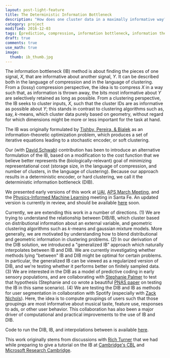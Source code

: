 ```yaml
---
layout: post-light-feature
title: The Deterministic Information Bottleneck
description: "How does one cluster data in a maximally informative way?"
category: project
modified: 2016-12-03
tags: [prediction, compression, information bottleneck, information theory, machine learning, memory, learning, projects]
draft: true
comments: true
use_math: true
image:
  thumb: ib_thumb.jpg
---
```

The information bottleneck (IB) method is about finding the pieces of one signal, $X$, that are informative about another signal, $Y$. It can be described both in the language of compression and in the language of clustering. From a (lossy) compression perspective, the idea is to compress $X$ in a way such that, as information is thrown away, the bits most informative about $Y$ are selectively retained as long as possible. From a clustering perspective, the IB seeks to cluster inputs, $X$, such that the cluster IDs are as informative as possible about $Y$; this stands in contrast to clustering algorithms such as, say, $k$-means, which cluster data purely based on geometry, without regard for which dimensions might be more or less important for the task at hand.

The IB was originally formulated by [Tishby, Pereira, & Bialek](http://www.cs.huji.ac.il/labs/learning/Papers/allerton.pdf) as an information-theoretic optimization problem, which produces a set of iterative equations leading to a stochastic encoder, or soft clustering. 

Our (with [David Schwab](http://www.physics.northwestern.edu/people/faculty/core-faculty/david-schwab.html)) contribution has been to introduce an alternative formulation of the IB, based on a modification to the cost function that we believe better represents the (biologically-relevant) goal of minimizing representational cost (storage size, in the language of compression, and number of clusters, in the language of clustering). Because our approach results in a deterministic encoder, or hard clustering, we call it the deterministic information bottleneck (DIB).

We presented early versions of this work at [UAI](http://auai.org/uai2016/proceedings/papers/319.pdf), [APS March Meeting](http://meetings.aps.org/Meeting/MAR16/Session/V39.8), and the [Physics-Informed Machine Learning](http://www.cvent.com/events/physics-informed-machine-learning/custom-17-7cd2f46ebc144bdeb6e5f4106887ea04.aspx) meeting in Santa Fe. An updated version is currently in review, and should be available [here](https://arxiv.org/abs/1604.00268) soon.

Currently, we are extending this work in a number of directions. (1) We are trying to understand the relationship between DIB/IB, which cluster based on distributional information about an external variable, and geometric clustering algorithms such as $k$-means and gaussian mixture models. More generally, we are motivated by understanding how to blend distributional and geometric information in clustering problems. (2) In our derivation of the DIB solution, we introduced a "generalized IB" approach which naturally interpolates between IB and DIB. We are currently investigating whether methods lying "between" IB and DIB might be optimal for certain problems. In particular, the generalized IB can be viewed as a regularized version of DIB, and we're testing whether it performs better on finitely sampled data. (3) We are interested in the DIB as a model of predictive coding in early sensory populations, and are collaborating with [Stephanie Palmer](http://pondside.uchicago.edu/oba/faculty/palmer_s.html) to test that hypothesis (Stephanie and co wrote a beautiful [PNAS paper](http://www.pnas.org/content/112/22/6908.full) on testing the IB in this same scenario). (4) We are testing the DIB and IB as methods for user segmentation in collaboration with Spotify (especially with [Zack Nichols](https://www.linkedin.com/in/zachary-nichols-2a5a1496)). Here, the idea is to compute groupings of users such that those groupings are most informative about musical taste, feature use, responses to ads, or other user behavior. This collaboration has also been a major driver of computational and practical improvements to the use of IB and DIB.

Code to run the DIB, IB, and interpolations between is available [here](https://github.com/djstrouse/information-bottleneck).

This work originally stems from discussions with [Rich Turner](http://cbl.eng.cam.ac.uk/Public/Turner/WebHome) that we had while preparing to give a tutorial on the IB at [Cambridge's CBL](http://cbl.eng.cam.ac.uk/Public/WebHome) and [Microsoft Research Cambridge](https://www.microsoft.com/en-us/research/lab/microsoft-research-cambridge/).